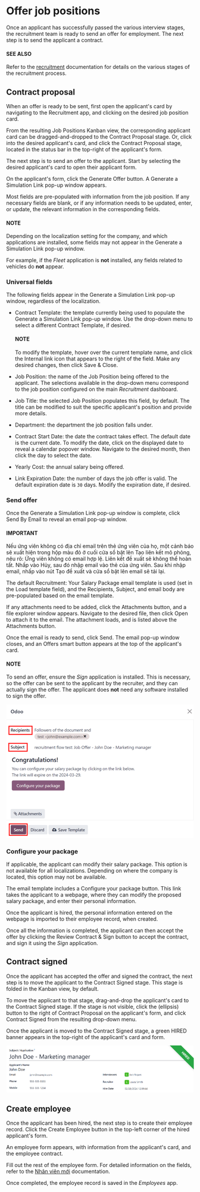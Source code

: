 # Offer job positions

Once an applicant has successfully passed the various interview stages, the recruitment team is
ready to send an offer for employment. The next step is to send the applicant a contract.

#### SEE ALSO
Refer to the [recruitment](../recruitment.md) documentation for details on the various stages
of the recruitment process.

## Contract proposal

When an offer is ready to be sent, first open the applicant's card by navigating to the
Recruitment app, and clicking on the desired job position card.

From the resulting Job Positions Kanban view, the corresponding applicant card can be
dragged-and-dropped to the Contract Proposal stage. Or, click into the desired
applicant's card, and click the Contract Proposal stage, located in the status bar in
the top-right of the applicant's form.

The next step is to send an offer to the applicant. Start by selecting the desired applicant's card
to open their applicant form.

On the applicant's form, click the Generate Offer button. A Generate a
Simulation Link pop-up window appears.

Most fields are pre-populated with information from the job position. If any necessary fields are
blank, or if any information needs to be updated, enter, or update, the relevant information in the
corresponding fields.

#### NOTE
Depending on the localization setting for the company, and which applications are installed, some
fields may not appear in the Generate a Simulation Link pop-up window.

For example, if the *Fleet* application is **not** installed, any fields related to vehicles do
**not** appear.

### Universal fields

The following fields appear in the Generate a Simulation Link pop-up window, regardless
of the localization.

- Contract Template: the template currently being used to populate the
  Generate a Simulation Link pop-up window. Use the drop-down menu to select a different
  Contract Template, if desired.

  #### NOTE
  To modify the template, hover over the current template name, and click the <i class="oi oi-launch"></i>
  Internal link icon that appears to the right of the field. Make any desired
  changes, then click Save & Close.
- Job Position: the name of the Job Position being offered to the applicant.
  The selections available in the drop-down menu correspond to the job position configured on the
  main *Recruitment* dashboard.
- Job Title: the selected Job Position populates this field, by default.
  The title can be modified to suit the specific applicant's position and provide more details.
- Department: the department the job position falls under.
- Contract Start Date: the date the contract takes effect. The default date is the
  current date. To modify the date, click on the displayed date to reveal a calendar popover window.
  Navigate to the desired month, then click the day to select the date.
- Yearly Cost: the annual salary being offered.
- Link Expiration Date: the number of days the job offer is valid. The default
  expiration date is `30` days. Modify the expiration date, if desired.

### Send offer

Once the Generate a Simulation Link pop-up window is complete, click Send By
Email to reveal an email pop-up window.

#### IMPORTANT
Nếu ứng viên không có địa chỉ email trên thẻ ứng viên của họ, một cảnh báo sẽ xuất hiện trong hộp màu đỏ ở cuối cửa sổ bật lên Tạo liên kết mô phỏng, nêu rõ: Ứng viên không có email hợp lệ. Liên kết đề xuất sẽ không thể hoàn tất. Nhấp vào Hủy, sau đó nhập email vào thẻ của ứng viên. Sau khi nhập email, nhấp vào nút Tạo đề xuất và cửa sổ bật lên email sẽ tải lại.

The default Recruitment: Your Salary Package email template is used (set in the
Load template field), and the Recipients, Subject, and email
body are pre-populated based on the email template.

If any attachments need to be added, click the <i class="fa fa-paperclip"></i> Attachments button,
and a file explorer window appears. Navigate to the desired file, then click Open to
attach it to the email. The attachment loads, and is listed above the <i class="fa fa-paperclip"></i>
Attachments button.

Once the email is ready to send, click Send. The email pop-up window closes, and an
Offers smart button appears at the top of the applicant's card.

#### NOTE
To send an offer, ensure the *Sign* application is installed. This is necessary, so the offer can
be sent to the applicant by the recruiter, and they can actually sign the offer. The applicant
does **not** need any software installed to sign the offer.

![Send an email to the applicant with a link to the offered salary.](../../../_images/send-offer.png)

### Configure your package

If applicable, the applicant can modify their salary package. This option is not available for all
localizations. Depending on where the company is located, this option may not be available.

The email template includes a Configure your package button. This link takes the
applicant to a webpage, where they can modify the proposed salary package, and enter their personal
information.

Once the applicant is hired, the personal information entered on the webpage is imported to their
employee record, when created.

Once all the information is completed, the applicant can then accept the offer by clicking the
Review Contract & Sign button to accept the contract, and sign it using the *Sign*
application.

<a id="recruitment-offer-job-positions-contract-signed"></a>

## Contract signed

Once the applicant has accepted the offer and signed the contract, the next step is to move the
applicant to the Contract Signed stage. This stage is folded in the Kanban view, by
default.

To move the applicant to that stage, drag-and-drop the applicant's card to the Contract
Signed stage. If the stage is not visible, click the <i class="fa fa-ellipsis-h"></i> (ellipsis)
button to the right of Contract Proposal on the applicant's form, and click
Contract Signed from the resulting drop-down menu.

Once the applicant is moved to the Contract Signed stage, a green HIRED
banner appears in the top-right of the applicant's card and form.

![Hired banner in the top right corner of applicant card.](../../../_images/hired.png)

<a id="recruitment-new-employee"></a>

## Create employee

Once the applicant has been hired, the next step is to create their employee record. Click the
Create Employee button in the top-left corner of the hired applicant's form.

An employee form appears, with information from the applicant's card, and the employee contract.

Fill out the rest of the employee form. For detailed information on the fields, refer to the
[Nhân viên mới](../employees/new_employee.md) documentation.

Once completed, the employee record is saved in the *Employees* app.
